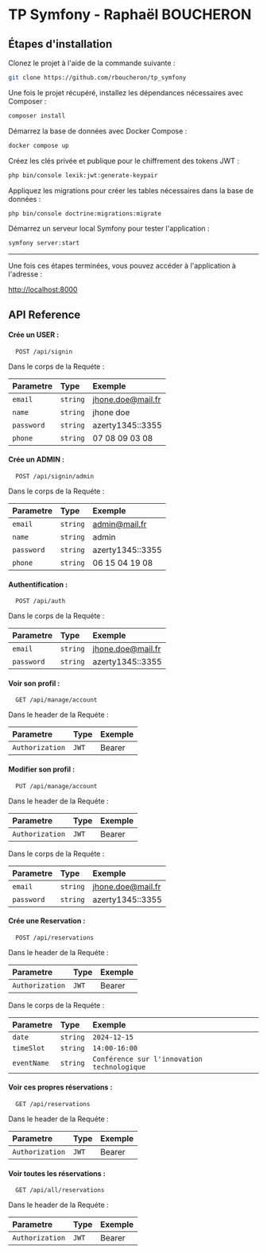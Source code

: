 

# TP Symfony - Raphaël BOUCHERON

## Étapes d'installation



Clonez le projet à l'aide de la commande suivante :


```bash
git clone https://github.com/rboucheron/tp_symfony
```



Une fois le projet récupéré, installez les dépendances nécessaires avec Composer :

```bash
composer install
```



Démarrez la base de données avec Docker Compose :

```bash
docker compose up
```



Créez les clés privée et publique pour le chiffrement des tokens JWT :

```bash
php bin/console lexik:jwt:generate-keypair
```



Appliquez les migrations pour créer les tables nécessaires dans la base de données :

```bash
php bin/console doctrine:migrations:migrate
```


Démarrez un serveur local Symfony pour tester l'application :

```bash
symfony server:start
```

---

Une fois ces étapes terminées, vous pouvez accéder à l'application à l'adresse :

[http://localhost:8000](http://localhost:8000)



## API Reference

#### Crée un USER :

```http
  POST /api/signin
```

Dans le corps de la Requéte :

| Parametre | Type     | Exemple               |
| :-------- | :------- | :------------------------- |
| `email` | `string` | jhone.doe@mail.fr |
| `name` | `string` | jhone doe |
| `password` | `string` | azerty1345::3355 |
| `phone` | `string` | 07 08 09 03 08 |


#### Crée un ADMIN :

```http
  POST /api/signin/admin
```

Dans le corps de la Requéte :

| Parametre | Type     | Exemple               |
| :-------- | :------- | :------------------------- |
| `email` | `string` | admin@mail.fr |
| `name` | `string` | admin |
| `password` | `string` | azerty1345::3355 |
| `phone` | `string` | 06 15 04 19 08 |


#### Authentification :

```http
  POST /api/auth
```
Dans le corps de la Requéte :

| Parametre | Type     | Exemple               |
| :-------- | :------- | :------------------------- |
| `email` | `string` | jhone.doe@mail.fr |
| `password` | `string` | azerty1345::3355 |

#### Voir son profil :

```http
  GET /api/manage/account
```
Dans le header de la Requéte :

| Parametre | Type     | Exemple               |
| :-------- | :------- | :------------------------- |
| `Authorization` | `JWT` | Bearer <exemple jwt > |


#### Modifier son profil :

```http
  PUT /api/manage/account
```
Dans le header de la Requéte :

| Parametre | Type     | Exemple               |
| :-------- | :------- | :------------------------- |
| `Authorization` | `JWT` | Bearer <exemple jwt > |

Dans le corps de la Requéte :

| Parametre | Type     | Exemple               |
| :-------- | :------- | :------------------------- |
| `email` | `string` | jhone.doe@mail.fr |
| `password` | `string` | azerty1345::3355 |

#### Crée une Reservation :

```http
  POST /api/reservations
```
Dans le header de la Requéte :

| Parametre | Type     | Exemple               |
| :-------- | :------- | :------------------------- |
| `Authorization` | `JWT` | Bearer <exemple jwt > |

Dans le corps de la Requéte :

| Parametre | Type     | Exemple               |
| :-------- | :------- | :------------------------- |
| `date` | `string` | `2024-12-15` |
| `timeSlot` | `string` | `14:00-16:00` |
| `eventName` | `string` | `Conférence sur l'innovation technologique` |

#### Voir ces propres réservations :

```http
  GET /api/reservations
```
Dans le header de la Requéte :

| Parametre | Type     | Exemple               |
| :-------- | :------- | :------------------------- |
| `Authorization` | `JWT` | Bearer <exemple jwt > |


#### Voir toutes les réservations :

```http
  GET /api/all/reservations
```
Dans le header de la Requéte :

| Parametre | Type     | Exemple               |
| :-------- | :------- | :------------------------- |
| `Authorization` | `JWT` | Bearer <exemple jwt > |
